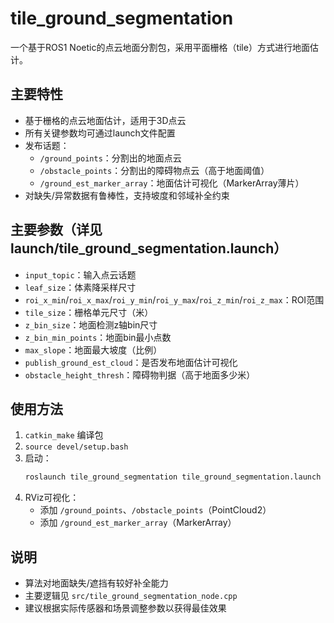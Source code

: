 # tile_ground_segmentation

一个基于ROS1 Noetic的点云地面分割包，采用平面栅格（tile）方式进行地面估计。

## 主要特性
- 基于栅格的点云地面估计，适用于3D点云
- 所有关键参数均可通过launch文件配置
- 发布话题：
  - `/ground_points`：分割出的地面点云
  - `/obstacle_points`：分割出的障碍物点云（高于地面阈值）
  - `/ground_est_marker_array`：地面估计可视化（MarkerArray薄片）
- 对缺失/异常数据有鲁棒性，支持坡度和邻域补全约束

## 主要参数（详见launch/tile_ground_segmentation.launch）
- `input_topic`：输入点云话题
- `leaf_size`：体素降采样尺寸
- `roi_x_min`/`roi_x_max`/`roi_y_min`/`roi_y_max`/`roi_z_min`/`roi_z_max`：ROI范围
- `tile_size`：栅格单元尺寸（米）
- `z_bin_size`：地面检测z轴bin尺寸
- `z_bin_min_points`：地面bin最小点数
- `max_slope`：地面最大坡度（比例）
- `publish_ground_est_cloud`：是否发布地面估计可视化
- `obstacle_height_thresh`：障碍物判据（高于地面多少米）

## 使用方法
1. `catkin_make` 编译包
2. `source devel/setup.bash`
3. 启动：
   ```bash
   roslaunch tile_ground_segmentation tile_ground_segmentation.launch
   ```
4. RViz可视化：
   - 添加 `/ground_points`、`/obstacle_points`（PointCloud2）
   - 添加 `/ground_est_marker_array`（MarkerArray）

## 说明
- 算法对地面缺失/遮挡有较好补全能力
- 主要逻辑见 `src/tile_ground_segmentation_node.cpp`
- 建议根据实际传感器和场景调整参数以获得最佳效果
